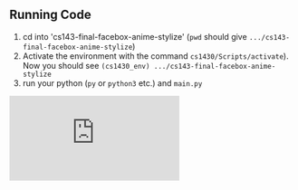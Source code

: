 ## Running Code
1. cd into 'cs143-final-facebox-anime-stylize' (`pwd` should give `.../cs143-final-facebox-anime-stylize`)
2. Activate the environment with the command `cs1430/Scripts/activate`). Now you should see `(cs1430_env) .../cs143-final-facebox-anime-stylize`
3. run your python (`py` or `python3` etc.) and `main.py`

![alt text](https://github.com/morgann-thain/cs143-final-facebox-anime-stylize/edit/main/final_report.pdf?raw=true)
